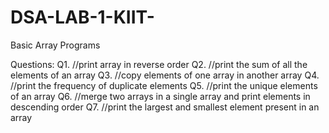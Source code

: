 # DSA-LAB-1-KIIT-
Basic Array Programs

Questions:
Q1. //print array in reverse order
Q2. //print the sum of all the elements of an array
Q3. //copy elements of one array in another array
Q4. //print the frequency of duplicate elements
Q5. //print the unique elements of an array
Q6. //merge two arrays in a single array and print elements in descending order
Q7. //print the largest and smallest element present in an array
